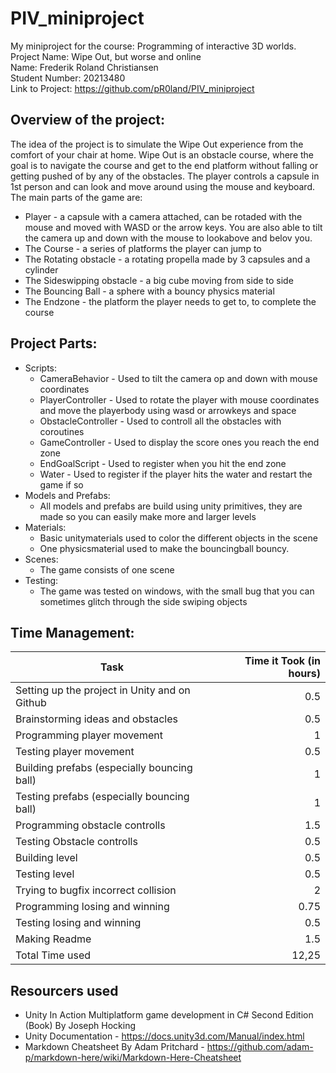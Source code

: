 # PIV_miniproject
My miniproject for the course: Programming of interactive 3D worlds.  
Project Name: Wipe Out, but worse and online  
Name: Frederik Roland Christiansen  
Student Number: 20213480  
Link to Project: https://github.com/pR0land/PIV_miniproject  
## Overview of the project:
The idea of the project is to simulate the Wipe Out experience from the comfort of your chair at home. Wipe Out is an obstacle course, where the goal is to navigate the course and get to the end platform without falling or getting pushed of by any of the obstacles. The player controls a capsule in 1st person and can look and move around using the mouse and keyboard.   
The main parts of the game are:  
* Player - a capsule with a camera attached, can be rotaded with the mouse and moved with WASD or the arrow keys. You are also able to tilt the camera up and down with the mouse to lookabove and belov you.
* The Course - a series of platforms the player can jump to
* The Rotating obstacle - a rotating propella made by 3 capsules and a cylinder 
* The Sideswipping obstacle - a big cube moving from side to side
* The Bouncing Ball - a sphere with a bouncy physics material
* The Endzone - the platform the player needs to get to, to complete the course  
## Project Parts:
* Scripts:  
  * CameraBehavior - Used to tilt the camera op and down with mouse coordinates  
  * PlayerController - Used to rotate the player with mouse coordinates and move the playerbody using wasd or arrowkeys and space  
  * ObstacleController - Used to controll all the obstacles with coroutines  
  * GameController - Used to display the score ones you reach the end zone  
  * EndGoalScript - Used to register when you hit the end zone  
  * Water - Used to register if the player hits the water and restart the game if so  
* Models and Prefabs:  
  * All models and prefabs are build using unity primitives, they are made so you can easily make more and larger levels
* Materials: 
  * Basic unitymaterials used to color the different objects in the scene
  * One physicsmaterial used to make the bouncingball bouncy. 
* Scenes:
  * The game consists of one scene
* Testing:
  * The game was tested on windows, with the small bug that you can sometimes glitch through the side swiping objects
## Time Management:
|Task   |Time it Took (in hours)|
|-------| ----:|
|Setting up the project in Unity and on Github| 0.5 |
|Brainstorming ideas and obstacles| 0.5 |
|Programming player movement| 1 |
|Testing player movement | 0.5 |
|Building prefabs (especially bouncing ball)| 1 |
|Testing prefabs (especially bouncing ball)| 1 |
|Programming obstacle controlls | 1.5 |
|Testing Obstacle controlls | 0.5 |
|Building level | 0.5 |
|Testing level | 0.5 |
|Trying to bugfix incorrect collision | 2 |
|Programming losing and winning | 0.75 |
|Testing losing and winning | 0.5 |
|Making Readme | 1.5 |
|Total Time used | 12,25 |
## Resourcers used
* Unity In Action Multiplatform game development in C# Second Edition (Book) By Joseph Hocking
* Unity Documentation - https://docs.unity3d.com/Manual/index.html
* Markdown Cheatsheet By Adam Pritchard - https://github.com/adam-p/markdown-here/wiki/Markdown-Here-Cheatsheet
